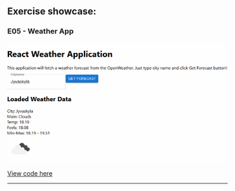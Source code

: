## Exercise showcase:

### E05 - Weather App

<img src='../images/E5.gif' width="600" />

[View code here](./src/App.js)

---